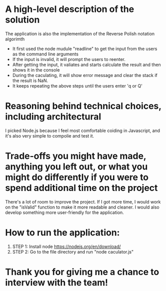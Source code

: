 # A high-level description of the solution
The application is also the implementation of the Reverse Polish notation algorimth
- It first used the node mudule "readline" to get the input from the users as the command line arguments
- If the input is invalid, it will prompt the users to reenter.
- After getting the input, it valiates and starts calculate the result and then shows it in the console
- During the caculating, it will show error message and clear the stack if the result is NaN.
- It keeps repeating the above steps until the users enter 'q or Q'

# Reasoning behind technical choices, including architectural
I picked Node.js because I feel most comfortable coiding in Javascript, and it's also very simple to compolie and test it.

# Trade-offs you might have made, anything you left out, or what you might do differently if you were to spend additional time on the project
There's a lot of room to improve the project. If I got more time, I would work on the "isValid" function to make it more readable and cleaner. I would also develop something more user-friendly for the application.
 
# How to run the application:
1) STEP 1: Install node 
https://nodejs.org/en/download/
2) STEP 2: Go to the file directory and run "node caculator.js"


# Thank you for giving me a chance to interview with the team!


